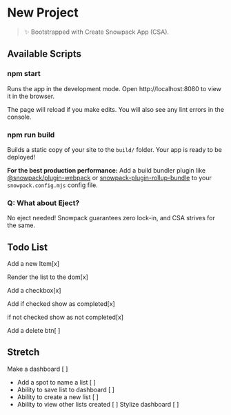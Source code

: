 # New Project

> ✨ Bootstrapped with Create Snowpack App (CSA).

## Available Scripts

### npm start

Runs the app in the development mode.
Open http://localhost:8080 to view it in the browser.

The page will reload if you make edits.
You will also see any lint errors in the console.

### npm run build

Builds a static copy of your site to the `build/` folder.
Your app is ready to be deployed!

**For the best production performance:** Add a build bundler plugin like [@snowpack/plugin-webpack](https://github.com/snowpackjs/snowpack/tree/main/plugins/plugin-webpack) or [snowpack-plugin-rollup-bundle](https://github.com/ParamagicDev/snowpack-plugin-rollup-bundle) to your `snowpack.config.mjs` config file.

### Q: What about Eject?

No eject needed! Snowpack guarantees zero lock-in, and CSA strives for the same.

## Todo List

Add a new Item[x]

Render the list to the dom[x]

Add a checkbox[x]

Add if checked show as completed[x]

if not checked show as not completed[x]

Add a delete btn[ ]

## Stretch

Make a dashboard [ ]

- Add a spot to name a list [ ]
- Ability to save list to dashboard [ ]
- Ability to create a new list [ ]
- Ability to view other lists created [ ]
  Stylize dashboard [ ]
